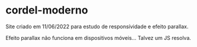 # cordel-moderno

Site criado em 11/06/2022 para estudo de responsívidade e efeito parallax.

Efeito parallax não funciona em dispositivos móveis... Talvez um JS resolva.
